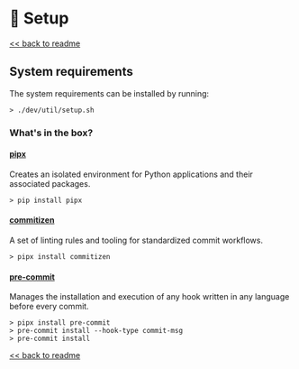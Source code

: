 # 💾 Setup

[<< back to readme](../../README.md#contributing)

## System requirements

The system requirements can be installed by running:

```
> ./dev/util/setup.sh
```

### What's in the box?

#### [pipx](https://pipxproject.github.io/pipx/)

Creates an isolated environment for Python applications and their associated packages.

```
> pip install pipx
```

#### [commitizen](https://commitizen-tools.github.io/commitizen/)

A set of linting rules and tooling for standardized commit workflows. 

```
> pipx install commitizen
```

#### [pre-commit](https://pre-commit.com/)

Manages the installation and execution of any hook written in any language before every commit.

```
> pipx install pre-commit
> pre-commit install --hook-type commit-msg
> pre-commit install
```

[<< back to readme](../../README.md#contributing)
